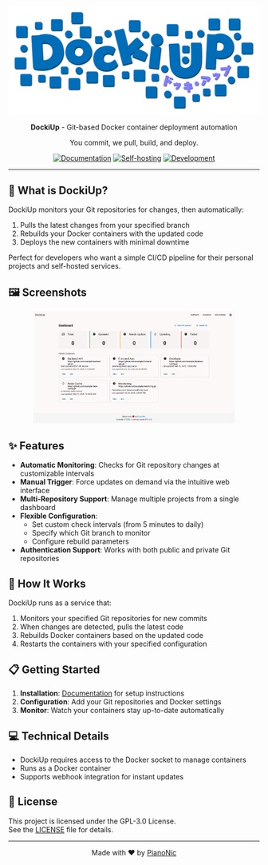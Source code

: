 <p align="center">
    <img src="assets/DockiUpLogo.png" width="800" alt="DockiUp Logo">
</p>
<p align="center">
    <strong>DockiUp</strong> - Git-based Docker container deployment automation
</p>
<p align="center">
    You commit, we pull, build, and deploy.
</p>
<p align="center">
    <a href="#"><img src="https://img.shields.io/badge/Documentation-Docs-006db8.svg" alt="Documentation"/></a>
    <a href="#"><img src="https://img.shields.io/badge/Selfhost-Instructions-006db8.svg" alt="Self-hosting"/></a>
    <a href="#"><img src="https://img.shields.io/badge/Development-Setup-006db8.svg" alt="Development"/></a>
</p>

---

## 🚀 What is DockiUp?

DockiUp monitors your Git repositories for changes, then automatically:
1. Pulls the latest changes from your specified branch
2. Rebuilds your Docker containers with the updated code
3. Deploys the new containers with minimal downtime

Perfect for developers who want a simple CI/CD pipeline for their personal projects and self-hosted services.

## 🖼️ Screenshots

<p align="center">
    <img src="assets/dashboard-screenshot.png" width="80%" alt="DockiUp Dashboard">
</p>

## ✨ Features

- **Automatic Monitoring**: Checks for Git repository changes at customizable intervals
- **Manual Trigger**: Force updates on demand via the intuitive web interface
- **Multi-Repository Support**: Manage multiple projects from a single dashboard
- **Flexible Configuration**:
  - Set custom check intervals (from 5 minutes to daily)
  - Specify which Git branch to monitor
  - Configure rebuild parameters
- **Authentication Support**: Works with both public and private Git repositories

## 🔧 How It Works

DockiUp runs as a service that:
1. Monitors your specified Git repositories for new commits
2. When changes are detected, pulls the latest code
3. Rebuilds Docker containers based on the updated code
4. Restarts the containers with your specified configuration

## 📋 Getting Started

1. **Installation**: [Documentation](#) for setup instructions
2. **Configuration**: Add your Git repositories and Docker settings
3. **Monitor**: Watch your containers stay up-to-date automatically

## 💻 Technical Details

- DockiUp requires access to the Docker socket to manage containers
- Runs as a Docker container
- Supports webhook integration for instant updates

## 📜 License

This project is licensed under the GPL-3.0 License.  
See the [LICENSE](LICENSE) file for details.

---
<p align="center">Made with ❤️ by <a href="https://github.com/Pianonic">PianoNic</a></p>
